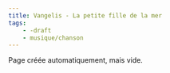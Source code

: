 ```yaml
---
title: Vangelis - La petite fille de la mer
tags:
    - -draft
    - musique/chanson
---
```


Page créée automatiquement, mais vide.
